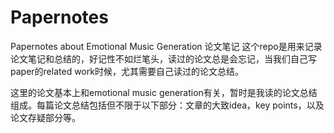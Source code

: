 # Papernotes
Papernotes about Emotional Music Generation
论文笔记
这个repo是用来记录论文笔记和总结的，好记性不如烂笔头，读过的论文总是会忘记，当我们自己写paper的related work时候，尤其需要自己读过的论文总结。

这里的论文基本上和emotional music generation有关，暂时是我读的论文总结组成。每篇论文总结包括但不限于以下部分：文章的大致idea，key points，以及论文存疑部分等。

